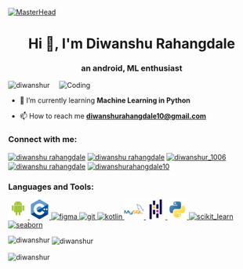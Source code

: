 [![MasterHead](https://media.licdn.com/dms/image/D4D16AQG_qPa2EvJY-w/profile-displaybackgroundimage-shrink_350_1400/0/1710178736277?e=1715817600&v=beta&t=7_pnRuSAKBI7ussa2Jsw3ZJNYb6HG94pCUi2I6WwsD8)](https://DiwanshuR.io)
<h1 align="center">Hi 👋, I'm Diwanshu Rahangdale</h1>
<h3 align="center">an android, ML enthusiast</h3>
<img align="right" alt="Coding" width="400" src="https://dribbble.com/shots/15637256-coding/attachments/7428659?mode=media"/>
<p align="left"> <img src="https://komarev.com/ghpvc/?username=diwanshur&label=Profile%20views&color=0e75b6&style=flat" alt="diwanshur" /> </p>

- 🌱 I’m currently learning **Machine Learning in Python**

- 📫 How to reach me **diwanshurahangdale10@gmail.com**

<h3 align="left">Connect with me:</h3>
<p align="left">
<a href="https://linkedin.com/in/diwanshu rahangdale" target="blank"><img align="center" src="https://raw.githubusercontent.com/rahuldkjain/github-profile-readme-generator/master/src/images/icons/Social/linked-in-alt.svg" alt="diwanshu rahangdale" height="30" width="40" /></a>
<a href="https://kaggle.com/diwanshu rahangdale" target="blank"><img align="center" src="https://raw.githubusercontent.com/rahuldkjain/github-profile-readme-generator/master/src/images/icons/Social/kaggle.svg" alt="diwanshu rahangdale" height="30" width="40" /></a>
<a href="https://instagram.com/diwanshur_1006" target="blank"><img align="center" src="https://raw.githubusercontent.com/rahuldkjain/github-profile-readme-generator/master/src/images/icons/Social/instagram.svg" alt="diwanshur_1006" height="30" width="40" /></a>
<a href="https://www.hackerrank.com/diwanshu rahangdale" target="blank"><img align="center" src="https://raw.githubusercontent.com/rahuldkjain/github-profile-readme-generator/master/src/images/icons/Social/hackerrank.svg" alt="diwanshu rahangdale" height="30" width="40" /></a>
<a href="https://www.leetcode.com/diwanshurahangdale10" target="blank"><img align="center" src="https://raw.githubusercontent.com/rahuldkjain/github-profile-readme-generator/master/src/images/icons/Social/leet-code.svg" alt="diwanshurahangdale10" height="30" width="40" /></a>
</p>

<h3 align="left">Languages and Tools:</h3>
<p align="left"> <a href="https://developer.android.com" target="_blank" rel="noreferrer"> <img src="https://raw.githubusercontent.com/devicons/devicon/master/icons/android/android-original-wordmark.svg" alt="android" width="40" height="40"/> </a> <a href="https://www.w3schools.com/cpp/" target="_blank" rel="noreferrer"> <img src="https://raw.githubusercontent.com/devicons/devicon/master/icons/cplusplus/cplusplus-original.svg" alt="cplusplus" width="40" height="40"/> </a> <a href="https://www.figma.com/" target="_blank" rel="noreferrer"> <img src="https://www.vectorlogo.zone/logos/figma/figma-icon.svg" alt="figma" width="40" height="40"/> </a> <a href="https://git-scm.com/" target="_blank" rel="noreferrer"> <img src="https://www.vectorlogo.zone/logos/git-scm/git-scm-icon.svg" alt="git" width="40" height="40"/> </a> <a href="https://kotlinlang.org" target="_blank" rel="noreferrer"> <img src="https://www.vectorlogo.zone/logos/kotlinlang/kotlinlang-icon.svg" alt="kotlin" width="40" height="40"/> </a> <a href="https://www.mysql.com/" target="_blank" rel="noreferrer"> <img src="https://raw.githubusercontent.com/devicons/devicon/master/icons/mysql/mysql-original-wordmark.svg" alt="mysql" width="40" height="40"/> </a> <a href="https://pandas.pydata.org/" target="_blank" rel="noreferrer"> <img src="https://raw.githubusercontent.com/devicons/devicon/2ae2a900d2f041da66e950e4d48052658d850630/icons/pandas/pandas-original.svg" alt="pandas" width="40" height="40"/> </a> <a href="https://www.python.org" target="_blank" rel="noreferrer"> <img src="https://raw.githubusercontent.com/devicons/devicon/master/icons/python/python-original.svg" alt="python" width="40" height="40"/> </a> <a href="https://scikit-learn.org/" target="_blank" rel="noreferrer"> <img src="https://upload.wikimedia.org/wikipedia/commons/0/05/Scikit_learn_logo_small.svg" alt="scikit_learn" width="40" height="40"/> </a> <a href="https://seaborn.pydata.org/" target="_blank" rel="noreferrer"> <img src="https://seaborn.pydata.org/_images/logo-mark-lightbg.svg" alt="seaborn" width="40" height="40"/> </a> </p>

<p><img align="left" src="https://github-readme-stats.vercel.app/api/top-langs?username=diwanshur&show_icons=true&locale=en&layout=compact" alt="diwanshur" /></p>

<p>&nbsp;<img align="center" src="https://github-readme-stats.vercel.app/api?username=diwanshur&show_icons=true&locale=en" alt="diwanshur" /></p>

<p><img align="center" src="https://github-readme-streak-stats.herokuapp.com/?user=diwanshur&" alt="diwanshur" /></p>
